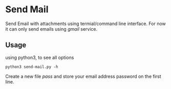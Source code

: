 # Send Mail
Send Email with attachments using termial/command line interface. For now it can only send emails using *gmail* service. 

## Usage
using python3, to see all options
```
python3 send-mail.py -h
```

Create a new file *pass* and store your email address password on the first line.
